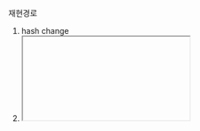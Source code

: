 
재현경로
1. hash change
2. <iframe> 에서 url 이동 후 iframe 을 제거
3. HW_BACK 버튼
4. hash change 로 뒤로 가야할 main frame 이 page reload를 한다(서버요청)

솔루션
1. iframe 에 load 이벤트 걸고 url 움직임을 감시하자
2. iframe 을 열때와 닫을때의 history.length 를 비교하자

```
// html
<iframe id="sub" name="sub"></iframe>

// js
var frame = window.frames["sub"];

		var h = [];
		$('iframe').on('load', function() {
			//h.push( iframe.location.href );
			console.log( 'hfffi' );
			console.log( frame.window.location.href );
			console.log( frame.window.history.length );
		});
```
